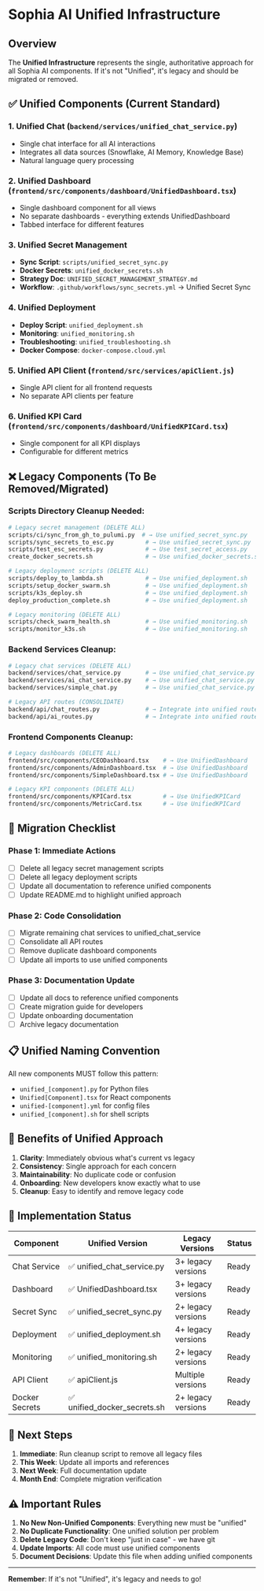 # Sophia AI Unified Infrastructure

## Overview

The **Unified Infrastructure** represents the single, authoritative approach for all Sophia AI components. If it's not "Unified", it's legacy and should be migrated or removed.

## ✅ Unified Components (Current Standard)

### 1. **Unified Chat** (`backend/services/unified_chat_service.py`)
- Single chat interface for all AI interactions
- Integrates all data sources (Snowflake, AI Memory, Knowledge Base)
- Natural language query processing

### 2. **Unified Dashboard** (`frontend/src/components/dashboard/UnifiedDashboard.tsx`)
- Single dashboard component for all views
- No separate dashboards - everything extends UnifiedDashboard
- Tabbed interface for different features

### 3. **Unified Secret Management**
- **Sync Script**: `scripts/unified_secret_sync.py`
- **Docker Secrets**: `unified_docker_secrets.sh`
- **Strategy Doc**: `UNIFIED_SECRET_MANAGEMENT_STRATEGY.md`
- **Workflow**: `.github/workflows/sync_secrets.yml` → Unified Secret Sync

### 4. **Unified Deployment**
- **Deploy Script**: `unified_deployment.sh`
- **Monitoring**: `unified_monitoring.sh`
- **Troubleshooting**: `unified_troubleshooting.sh`
- **Docker Compose**: `docker-compose.cloud.yml`

### 5. **Unified API Client** (`frontend/src/services/apiClient.js`)
- Single API client for all frontend requests
- No separate API clients per feature

### 6. **Unified KPI Card** (`frontend/src/components/dashboard/UnifiedKPICard.tsx`)
- Single component for all KPI displays
- Configurable for different metrics

## ❌ Legacy Components (To Be Removed/Migrated)

### Scripts Directory Cleanup Needed:
```bash
# Legacy secret management (DELETE ALL)
scripts/ci/sync_from_gh_to_pulumi.py  # → Use unified_secret_sync.py
scripts/sync_secrets_to_esc.py         # → Use unified_secret_sync.py
scripts/test_esc_secrets.py            # → Use test_secret_access.py
create_docker_secrets.sh               # → Use unified_docker_secrets.sh

# Legacy deployment scripts (DELETE ALL)
scripts/deploy_to_lambda.sh            # → Use unified_deployment.sh
scripts/setup_docker_swarm.sh          # → Use unified_deployment.sh
scripts/k3s_deploy.sh                  # → Use unified_deployment.sh
deploy_production_complete.sh          # → Use unified_deployment.sh

# Legacy monitoring (DELETE ALL)
scripts/check_swarm_health.sh          # → Use unified_monitoring.sh
scripts/monitor_k3s.sh                 # → Use unified_monitoring.sh
```

### Backend Services Cleanup:
```bash
# Legacy chat services (DELETE ALL)
backend/services/chat_service.py       # → Use unified_chat_service.py
backend/services/ai_chat_service.py    # → Use unified_chat_service.py
backend/services/simple_chat.py        # → Use unified_chat_service.py

# Legacy API routes (CONSOLIDATE)
backend/api/chat_routes.py             # → Integrate into unified routes
backend/api/ai_routes.py               # → Integrate into unified routes
```

### Frontend Components Cleanup:
```bash
# Legacy dashboards (DELETE ALL)
frontend/src/components/CEODashboard.tsx    # → Use UnifiedDashboard
frontend/src/components/AdminDashboard.tsx  # → Use UnifiedDashboard
frontend/src/components/SimpleDashboard.tsx # → Use UnifiedDashboard

# Legacy KPI components (DELETE ALL)
frontend/src/components/KPICard.tsx         # → Use UnifiedKPICard
frontend/src/components/MetricCard.tsx      # → Use UnifiedKPICard
```

## 🔄 Migration Checklist

### Phase 1: Immediate Actions
- [ ] Delete all legacy secret management scripts
- [ ] Delete all legacy deployment scripts
- [ ] Update all documentation to reference unified components
- [ ] Update README.md to highlight unified approach

### Phase 2: Code Consolidation
- [ ] Migrate remaining chat services to unified_chat_service
- [ ] Consolidate all API routes
- [ ] Remove duplicate dashboard components
- [ ] Update all imports to use unified components

### Phase 3: Documentation Update
- [ ] Update all docs to reference unified components
- [ ] Create migration guide for developers
- [ ] Update onboarding documentation
- [ ] Archive legacy documentation

## 📋 Unified Naming Convention

All new components MUST follow this pattern:
- `unified_[component].py` for Python files
- `Unified[Component].tsx` for React components
- `unified-[component].yml` for config files
- `unified_[component].sh` for shell scripts

## 🚀 Benefits of Unified Approach

1. **Clarity**: Immediately obvious what's current vs legacy
2. **Consistency**: Single approach for each concern
3. **Maintainability**: No duplicate code or confusion
4. **Onboarding**: New developers know exactly what to use
5. **Cleanup**: Easy to identify and remove legacy code

## 📝 Implementation Status

| Component | Unified Version | Legacy Versions | Status |
|-----------|----------------|-----------------|---------|
| Chat Service | ✅ unified_chat_service.py | 3+ legacy versions | Ready |
| Dashboard | ✅ UnifiedDashboard.tsx | 3+ legacy versions | Ready |
| Secret Sync | ✅ unified_secret_sync.py | 2+ legacy versions | Ready |
| Deployment | ✅ unified_deployment.sh | 4+ legacy versions | Ready |
| Monitoring | ✅ unified_monitoring.sh | 2+ legacy versions | Ready |
| API Client | ✅ apiClient.js | Multiple versions | Ready |
| Docker Secrets | ✅ unified_docker_secrets.sh | 2+ legacy versions | Ready |

## 🎯 Next Steps

1. **Immediate**: Run cleanup script to remove all legacy files
2. **This Week**: Update all imports and references
3. **Next Week**: Full documentation update
4. **Month End**: Complete migration verification

## ⚠️ Important Rules

1. **No New Non-Unified Components**: Everything new must be "unified"
2. **No Duplicate Functionality**: One unified solution per problem
3. **Delete Legacy Code**: Don't keep "just in case" - we have git
4. **Update Imports**: All code must use unified components
5. **Document Decisions**: Update this file when adding unified components

---

**Remember**: If it's not "Unified", it's legacy and needs to go! 